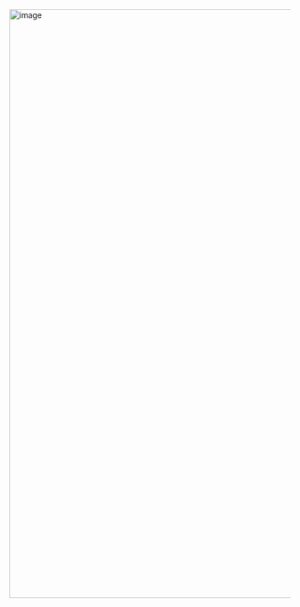 <img width="1054" alt="image" src="https://github.com/user-attachments/assets/abf20397-d485-42ba-9c3f-2968f7527b43" />
